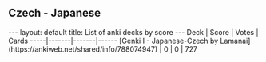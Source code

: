 <h2>Czech  -  Japanese</h2>
---
layout: default
title: List of anki decks by score
---
Deck | Score | Votes | Cards
-----|-------|-------|------
[Genki I - Japanese-Czech by Lamanai](https://ankiweb.net/shared/info/788074947) | 0 | 0 | 727

